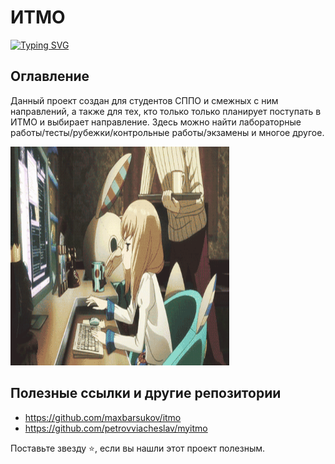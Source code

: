 # ИТМО
[![Typing SVG](https://readme-typing-svg.herokuapp.com?color=%2336BCF7&width=500&lines=Институт+Тёплых+Мужских+Отношений)](https://git.io/typing-svg)
## Оглавление
Данный проект создан для студентов СППО и смежных с ним направлений, а также для тех, кто только только планирует поступать в ИТМО и выбирает направление.
Здесь можно найти лабораторные работы/тесты/рубежки/контрольные работы/экзамены и многое другое.

<img alt="Let's all love Lain!" src="https://github.com/Gastozavr/itmo/blob/main/pictures/main.gif" height="350" width="350">

## Полезные ссылки и другие репозитории
- https://github.com/maxbarsukov/itmo
- https://github.com/petrovviacheslav/myitmo

Поставьте звезду ⭐, если вы нашли этот проект полезным.